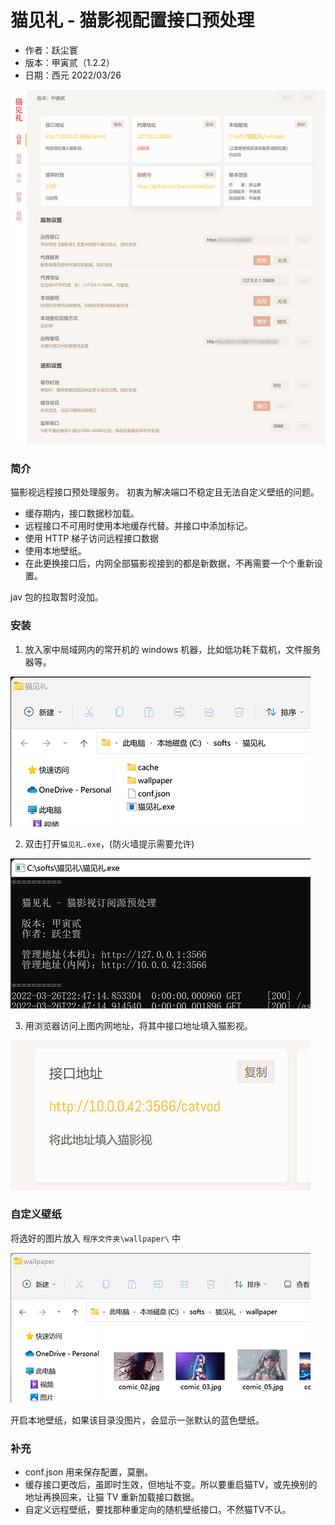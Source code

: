 # 猫见礼 - 猫影视配置接口预处理

- 作者：跃尘寰
- 版本：甲寅贰（1.2.2）
- 日期：西元 2022/03/26

![](./assets/images/a_00.jpg)

### 简介

猫影视远程接口预处理服务。
初衷为解决端口不稳定且无法自定义壁纸的问题。

- 缓存期内，接口数据秒加载。
- 远程接口不可用时使用本地缓存代替。并接口中添加标记。
- 使用 HTTP 梯子访问远程接口数据
- 使用本地壁纸。
- 在此更换接口后，内网全部猫影视接到的都是新数据，不再需要一个个重新设置。

jav 包的拉取暂时没加。

### 安装

1. 放入家中局域网内的常开机的 windows 机器，比如低功耗下载机，文件服务器等。

![](./assets/images/a_01.png)

2. 双击打开`猫见礼.exe`，(防火墙提示需要允许)

![](./assets/images/a_02.png)

3. 用浏览器访问上图内网地址，将其中接口地址填入猫影视。

![](./assets/images/a_03.png)

### 自定义壁纸

将选好的图片放入 `程序文件夹\wallpaper\` 中

![](./assets/images/a_04.png)

开启本地壁纸，如果该目录没图片，会显示一张默认的蓝色壁纸。

### 补充

- conf.json 用来保存配置，莫删。
- 缓存接口更改后，虽即时生效，但地址不变。所以要重启猫TV，或先换别的地址再换回来，让猫 TV 重新加载接口数据。
- 自定义远程壁纸，要找那种重定向的随机壁纸接口。不然猫TV不认。
